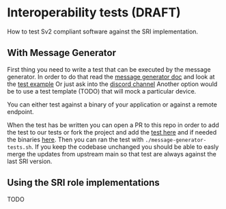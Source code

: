 # Interoperability tests (DRAFT)

How to test Sv2 compliant software against the SRI implementation.

## With Message Generator

First thing you need to write a test that can be executed by the message generator. In order to do
that read the [message generator doc](https://github.com/stratum-mining/stratum/blob/main/utils/message-generator/README.md)
and look at the [test example](https://github.com/stratum-mining/stratum/blob/main/utils/message-generator/test.json)
Or just ask into the [discord channel](https://discord.com/channels/950687892169195530/1027542903293214720)
Another option would be to use a test template (TODO) that will mock a particular device.

You can either test against a binary of your application or against a remote endpoint.

When the test has be written you can open a PR to this repo in order to add the test to our tests
or fork the project and add the [test here](https://github.com/stratum-mining/stratum/tree/main/test/message-generator)
and if needed the binaries [here](https://github.com/stratum-mining/stratum/tree/main/test/bin). Then you can ran
the test with `./message-generator-tests.sh`. If you keep the codebase unchanged you should be able
to easly merge the updates from upstream main so that test are always against the last SRI version.

## Using the SRI role implementations

TODO
